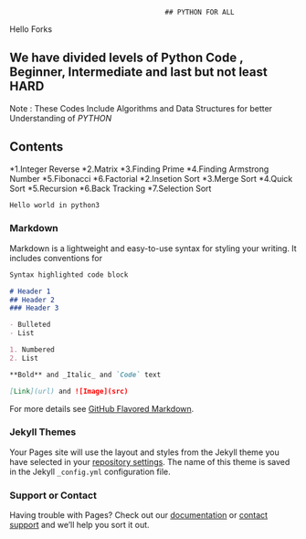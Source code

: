                                           ## PYTHON FOR ALL

Hello Forks
## We have divided levels of Python Code , Beginner, Intermediate and last but not least **HARD**
Note  : These Codes Include Algorithms and Data Structures for better Understanding of _PYTHON_

## Contents
*1.Integer Reverse
*2.Matrix
*3.Finding Prime
*4.Finding Armstrong Number
*5.Fibonacci 
*6.Factorial
*2.Insetion Sort
*3.Merge Sort
*4.Quick Sort
*5.Recursion
*6.Back Tracking
*7.Selection Sort


```markdown
Hello world in python3
```
### Markdown

Markdown is a lightweight and easy-to-use syntax for styling your writing. It includes conventions for

```markdown
Syntax highlighted code block

# Header 1
## Header 2
### Header 3

- Bulleted
- List

1. Numbered
2. List

**Bold** and _Italic_ and `Code` text

[Link](url) and ![Image](src)
```

For more details see [GitHub Flavored Markdown](https://guides.github.com/features/mastering-markdown/).

### Jekyll Themes

Your Pages site will use the layout and styles from the Jekyll theme you have selected in your [repository settings](https://github.com/titanfist/python-codes/settings). The name of this theme is saved in the Jekyll `_config.yml` configuration file.

### Support or Contact

Having trouble with Pages? Check out our [documentation](https://help.github.com/categories/github-pages-basics/) or [contact support](https://github.com/contact) and we’ll help you sort it out.
